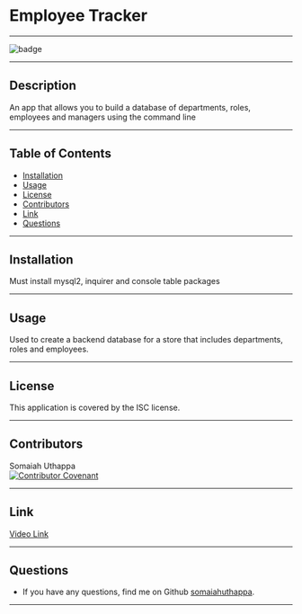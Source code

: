 
  # Employee Tracker <br/>

  -------------------

  ![badge](https://img.shields.io/badge/license-ISC-success)

  -------------------

  ## Description
  An app that allows you to build a database of departments, roles, employees and managers using the command line

  -------------------

  ## Table of Contents
  - [Installation](#installation)
  - [Usage](#usage)
  - [License](#license)
  - [Contributors](#contributors)
  - [Link](#link)
  - [Questions](#questions)

  -------------------

  ## Installation
  Must install mysql2, inquirer and console table packages

  -------------------

  ## Usage
  Used to create a backend database for a store that includes departments, roles and employees.

  -------------------

  ## License
  This application is covered by the ISC license.

  -------------------

  ## Contributors
  Somaiah Uthappa <br/>
  [![Contributor Covenant](https://img.shields.io/badge/Contributor%20Covenant-2.1-4baaaa.svg)](code_of_conduct.md)

  -------------------

  ## Link
 [Video Link](https://www.youtube.com/watch?v=8pm9f838nAI)

  -------------------

  ## Questions
  - If you have any questions, find me on Github [somaiahuthappa](https://github.com/somaiahuthappa).

  -------------------

